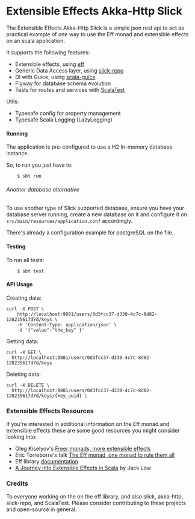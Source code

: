 # Extensible Effects Akka-Http Slick
The Extensible Effects Akka-Http Slick is a simple json rest api to act as practical example of one way to use the Eff monad and extensible effects on an scala application.

It supports the following features:

* Extensible effects, using [eff](https://github.com/atnos-org/eff)
* Generic Data Access layer, using [slick-repo](https://github.com/gonmarques/slick-repo)
* DI with Guice, using [scala-guice](https://github.com/codingwell/scala-guice)
* Flyway for database schema evolution
* Tests for routes and services with [ScalaTest](http://www.scalatest.org/)

Utils: 

* Typesafe config for property management
* Typesafe Scala Logging (LazyLogging)

#### Running

The application is pre-configured to use a H2 In-memory database instance. 

So, to run you just have to:


        $ sbt run
        
        
        

###### Another database alternative
To use another type of Slick supported database, ensure you have your database server running, 
create a new database on it and configure it on ```src/main/resources/application.conf``` accordingly.

There's already a configuration example for postgreSQL on the file.


#### Testing

To run all tests:


        $ sbt test

#### API Usage

Creating data:
```
curl -X POST \
    http://localhost:9881/users/0d3fcc37-d330-4c7c-8d82-128235617d7d/keys \
    -H 'Content-Type: application/json' \
    -d '{"value":"the_key" }'
```

Getting data: 
```
curl -X GET \
  http://localhost:9881/users/0d3fcc37-d330-4c7c-8d82-128235617d7d/keys 
```

Deleting data:
```
curl -X DELETE \
  http://localhost:9881/users/0d3fcc37-d330-4c7c-8d82-128235617d7d/keys/{key_uuid} \
```

### Extensible Effects Resources
If you're interested in additional information on the Eff monad and extensible effects these are some good resources you might consider looking into:

* Oleg Kiselyov's [Freer monads, more extensible effects](http://okmij.org/ftp/Haskell/extensible/more.pdf)
* Eric Torreborre's talk [The Eff monad, one monad to rule them all](https://vimeo.com/channels/flatmap2016/165927840)
* Eff library [documentation](http://atnos-org.github.io/eff/index.html)
* [A Journey into Extensible Effects in Scala](https://rea.tech/author/jack-low/) by Jack Low

### Credits

To everyone working on the on the eff library, and also slick, akka-http, slick-repo, and ScalaTest. Please consider contributing to these projects and open-source in general. 
